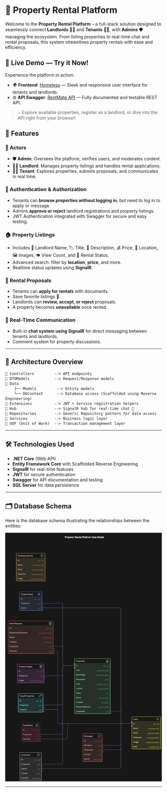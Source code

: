 
# 🏡 Property Rental Platform

Welcome to the **Property Rental Platform** – a full-stack solution designed to seamlessly connect **Landlords** 🧑‍💼 and **Tenants** 👨‍💻, with **Admins** 🛡️ managing the ecosystem. From listing properties to real-time chat and rental proposals, this system streamlines property rentals with ease and efficiency.

## 🚀 Live Demo — Try it Now!
Experience the platform in action:  
- 🌍 **Frontend**: <a href="https://homeless-lovat.vercel.app/" target="_blank" rel="noopener noreferrer">Homeless</a> — Sleek and responsive user interface for tenants and landlords.  
- ⚙️ **API Swagger**: <a href="http://rentmate.runasp.net/swagger" target="_blank" rel="noopener noreferrer">RentMate API</a> — Fully documented and testable REST API.

> 💡 Explore available properties, register as a landlord, or dive into the API right from your browser!

## 🌟 Features

### 👥 Actors
- 🛡️ **Admin**: Oversees the platform, verifies users, and moderates content.
- 🧑‍💼 **Landlord**: Manages property listings and handles rental applications.
- 👨‍💻 **Tenant**: Explores properties, submits proposals, and communicates in real time.

### 🔐 Authentication & Authorization
- Tenants can **browse properties without logging in**, but need to log in to apply or message.
- Admins **approve or reject** landlord registrations and property listings.
- JWT Authentication integrated with Swagger for secure and easy testing.

### 🏠 Property Listings
- Includes 📛 Landlord Name, 🏷️ Title, 📝 Description, 💰 Price, 📍 Location, 🖼️ Images, 👁️ View Count, and 📌 Rental Status.
- Advanced search: filter by **location**, **price**, and more.
- Realtime status updates using **SignalR**.

### 📄 Rental Proposals
- Tenants can **apply for rentals** with documents.
- Save favorite listings 💾.
- Landlords can **review, accept, or reject** proposals.
- A property becomes **unavailable** once rented.

### 💬 Real-Time Communication
- Built-in **chat system using SignalR** for direct messaging between tenants and landlords.
- Comment system for property discussions.

---

## 🧠 Architecture Overview

```
📁 Controllers         --> API endpoints
📁 DTOModels           --> Request/Response models
📁 Data
    ├── Models         --> Entity models
    └── DbContext      --> Database access (Scaffolded using Reverse Engineering)
📁 Extensions          --> JWT + Service registration helpers
📁 Hub                 --> SignalR hub for real-time chat 💬
📁 Repositories        --> Generic Repository pattern for data access
📁 Services            --> Business logic layer
📁 UOF (Unit of Work)  --> Transaction management layer
```

---

## 🛠️ Technologies Used

- **.NET Core** (Web API)
- **Entity Framework Core** with Scaffolded Reverse Engineering
- **SignalR** for real-time features
- **JWT** for secure authentication
- **Swagger** for API documentation and testing
- **SQL Server** for data persistence

---

## 🗂️ Database Schema

Here is the database schema illustrating the relationships between the entities:

<img src="Data/DB%20Schema.png" alt="Database Schema" width="1000"/>

---


